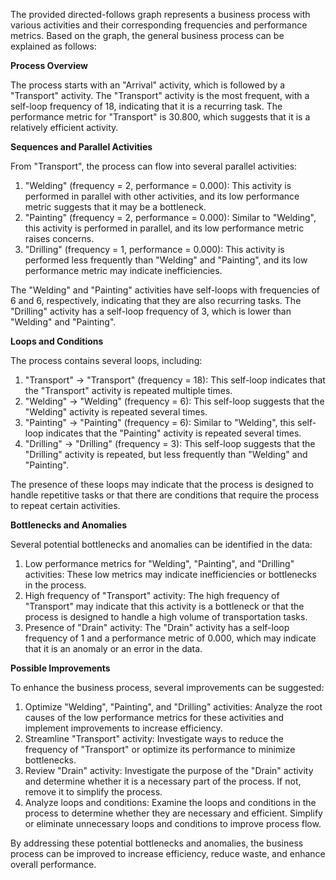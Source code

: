 The provided directed-follows graph represents a business process with various activities and their corresponding frequencies and performance metrics. Based on the graph, the general business process can be explained as follows:

**Process Overview**

The process starts with an "Arrival" activity, which is followed by a "Transport" activity. The "Transport" activity is the most frequent, with a self-loop frequency of 18, indicating that it is a recurring task. The performance metric for "Transport" is 30.800, which suggests that it is a relatively efficient activity.

**Sequences and Parallel Activities**

From "Transport", the process can flow into several parallel activities:

1. "Welding" (frequency = 2, performance = 0.000): This activity is performed in parallel with other activities, and its low performance metric suggests that it may be a bottleneck.
2. "Painting" (frequency = 2, performance = 0.000): Similar to "Welding", this activity is performed in parallel, and its low performance metric raises concerns.
3. "Drilling" (frequency = 1, performance = 0.000): This activity is performed less frequently than "Welding" and "Painting", and its low performance metric may indicate inefficiencies.

The "Welding" and "Painting" activities have self-loops with frequencies of 6 and 6, respectively, indicating that they are also recurring tasks. The "Drilling" activity has a self-loop frequency of 3, which is lower than "Welding" and "Painting".

**Loops and Conditions**

The process contains several loops, including:

1. "Transport" -> "Transport" (frequency = 18): This self-loop indicates that the "Transport" activity is repeated multiple times.
2. "Welding" -> "Welding" (frequency = 6): This self-loop suggests that the "Welding" activity is repeated several times.
3. "Painting" -> "Painting" (frequency = 6): Similar to "Welding", this self-loop indicates that the "Painting" activity is repeated several times.
4. "Drilling" -> "Drilling" (frequency = 3): This self-loop suggests that the "Drilling" activity is repeated, but less frequently than "Welding" and "Painting".

The presence of these loops may indicate that the process is designed to handle repetitive tasks or that there are conditions that require the process to repeat certain activities.

**Bottlenecks and Anomalies**

Several potential bottlenecks and anomalies can be identified in the data:

1. Low performance metrics for "Welding", "Painting", and "Drilling" activities: These low metrics may indicate inefficiencies or bottlenecks in the process.
2. High frequency of "Transport" activity: The high frequency of "Transport" may indicate that this activity is a bottleneck or that the process is designed to handle a high volume of transportation tasks.
3. Presence of "Drain" activity: The "Drain" activity has a self-loop frequency of 1 and a performance metric of 0.000, which may indicate that it is an anomaly or an error in the data.

**Possible Improvements**

To enhance the business process, several improvements can be suggested:

1. Optimize "Welding", "Painting", and "Drilling" activities: Analyze the root causes of the low performance metrics for these activities and implement improvements to increase efficiency.
2. Streamline "Transport" activity: Investigate ways to reduce the frequency of "Transport" or optimize its performance to minimize bottlenecks.
3. Review "Drain" activity: Investigate the purpose of the "Drain" activity and determine whether it is a necessary part of the process. If not, remove it to simplify the process.
4. Analyze loops and conditions: Examine the loops and conditions in the process to determine whether they are necessary and efficient. Simplify or eliminate unnecessary loops and conditions to improve process flow.

By addressing these potential bottlenecks and anomalies, the business process can be improved to increase efficiency, reduce waste, and enhance overall performance.